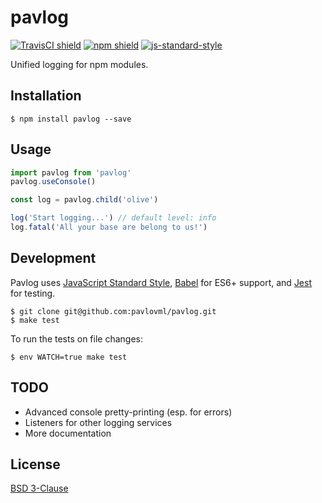# pavlog

[![TravisCI shield](https://img.shields.io/travis/pavlovml/pavlog.svg)](https://travis-ci.org/pavlovml/pavlog) [![npm shield](https://img.shields.io/npm/v/pavlog.svg)](https://www.npmjs.com/package/pavlog) [![js-standard-style](https://img.shields.io/badge/code%20style-standard-brightgreen.svg?style=flat)](http://standardjs.com/)

Unified logging for npm modules.

## Installation

    $ npm install pavlog --save

## Usage

```javascript
import pavlog from 'pavlog'
pavlog.useConsole()

const log = pavlog.child('olive')

log('Start logging...') // default level: info
log.fatal('All your base are belong to us!')
```

## Development

Pavlog uses [JavaScript Standard Style](https://github.com/feross/standard), [Babel](https://babeljs.io/) for ES6+ support, and [Jest](http://facebook.github.io/jest/) for testing.

    $ git clone git@github.com:pavlovml/pavlog.git
    $ make test

To run the tests on file changes:

    $ env WATCH=true make test

## TODO

* Advanced console pretty-printing (esp. for errors)
* Listeners for other logging services
* More documentation

## License

[BSD 3-Clause](https://github.com/pavlovml/pavlog/blob/master/LICENSE)
